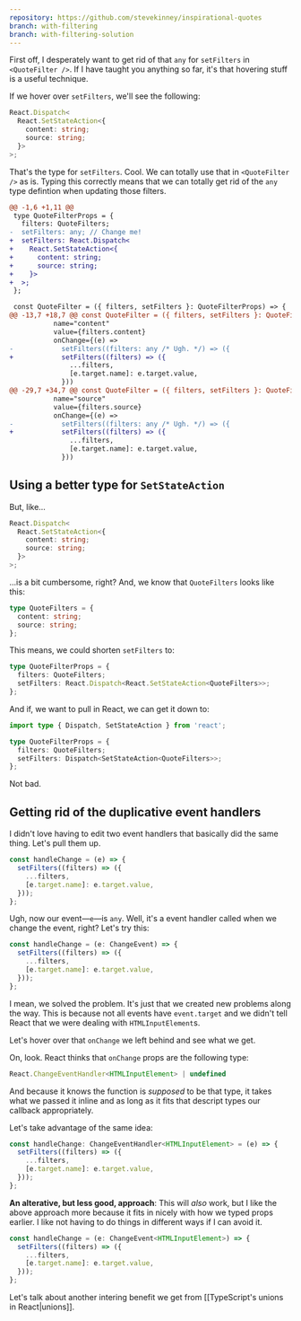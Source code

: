 ```yaml
---
repository: https://github.com/stevekinney/inspirational-quotes
branch: with-filtering
branch: with-filtering-solution
---
```


First off, I desperately want to get rid of that `any` for `setFilters` in `<QuoteFilter />`. If I have taught you anything so far, it's that hovering stuff is a useful technique.

If we hover over `setFilters`, we'll see the following:

```ts
React.Dispatch<
  React.SetStateAction<{
    content: string;
    source: string;
  }>
>;
```

That's the type for `setFilters`. Cool. We can totally use that in `<QuoteFilter />` as is. Typing this correctly means that we can totally get rid of the `any` type defintion when updating those filters.

```diff
@@ -1,6 +1,11 @@
 type QuoteFilterProps = {
   filters: QuoteFilters;
-  setFilters: any; // Change me!
+  setFilters: React.Dispatch<
+    React.SetStateAction<{
+      content: string;
+      source: string;
+    }>
+  >;
 };

 const QuoteFilter = ({ filters, setFilters }: QuoteFilterProps) => {
@@ -13,7 +18,7 @@ const QuoteFilter = ({ filters, setFilters }: QuoteFilterProps) => {
           name="content"
           value={filters.content}
           onChange={(e) =>
-            setFilters((filters: any /* Ugh. */) => ({
+            setFilters((filters) => ({
               ...filters,
               [e.target.name]: e.target.value,
             }))
@@ -29,7 +34,7 @@ const QuoteFilter = ({ filters, setFilters }: QuoteFilterProps) => {
           name="source"
           value={filters.source}
           onChange={(e) =>
-            setFilters((filters: any /* Ugh. */) => ({
+            setFilters((filters) => ({
               ...filters,
               [e.target.name]: e.target.value,
             }))
```

## Using a better type for `SetStateAction`

But, like…

```ts
React.Dispatch<
  React.SetStateAction<{
    content: string;
    source: string;
  }>
>;
```

…is a bit cumbersome, right? And, we know that `QuoteFilters` looks like this:

```ts
type QuoteFilters = {
  content: string;
  source: string;
};
```

This means, we could shorten `setFilters` to:

```ts
type QuoteFilterProps = {
  filters: QuoteFilters;
  setFilters: React.Dispatch<React.SetStateAction<QuoteFilters>>;
};
```

And if, we want to pull in React, we can get it down to:

```ts
import type { Dispatch, SetStateAction } from 'react';

type QuoteFilterProps = {
  filters: QuoteFilters;
  setFilters: Dispatch<SetStateAction<QuoteFilters>>;
};
```

Not bad.

## Getting rid of the duplicative event handlers

I didn't love having to edit two event handlers that basically did the same thing. Let's pull them up.

```ts
const handleChange = (e) => {
  setFilters((filters) => ({
    ...filters,
    [e.target.name]: e.target.value,
  }));
};
```

Ugh, now our event—`e`—is `any`. Well, it's a event handler called when we change the event, right? Let's try this:

```ts
const handleChange = (e: ChangeEvent) => {
  setFilters((filters) => ({
    ...filters,
    [e.target.name]: e.target.value,
  }));
};
```

I mean, we solved the problem. It's just that we created new problems along the way. This is because not all events have `event.target` and we didn't tell React that we were dealing with `HTMLInputElement`s.

Let's hover over that `onChange` we left behind and see what we get.

On, look. React thinks that `onChange` props are the following type:

```ts
React.ChangeEventHandler<HTMLInputElement> | undefined
```

And because it knows the function is _supposed_ to be that type, it takes what we passed it inline and as long as it fits that descript types our callback appropriately.

Let's take advantage of the same idea:

```ts
const handleChange: ChangeEventHandler<HTMLInputElement> = (e) => {
  setFilters((filters) => ({
    ...filters,
    [e.target.name]: e.target.value,
  }));
};
```

**An alterative, but less good, approach**: This will _also_ work, but I like the above approach more because it fits in nicely with how we typed props earlier. I like not having to do things in different ways if I can avoid it.

```ts
const handleChange = (e: ChangeEvent<HTMLInputElement>) => {
  setFilters((filters) => ({
    ...filters,
    [e.target.name]: e.target.value,
  }));
};
```

Let's talk about another intering benefit we get from [[TypeScript's unions in React|unions]].